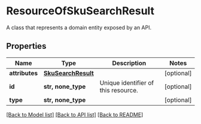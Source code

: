 # ResourceOfSkuSearchResult

A class that represents a domain entity exposed by an API.

## Properties
Name | Type | Description | Notes
------------ | ------------- | ------------- | -------------
**attributes** | [**SkuSearchResult**](SkuSearchResult.md) |  | [optional] 
**id** | **str, none_type** | Unique identifier of this resource. | [optional] 
**type** | **str, none_type** |  | [optional] 

[[Back to Model list]](../README.md#documentation-for-models) [[Back to API list]](../README.md#documentation-for-api-endpoints) [[Back to README]](../README.md)


